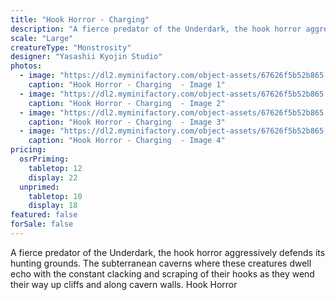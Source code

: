 ```yaml
---
title: "Hook Horror - Charging"
description: "A fierce predator of the Underdark, the hook horror aggressively defends its hunting grounds. The subterranean caverns where these creatures dwell echo with the constant clacking and scraping of their hooks as they wend their way up cliffs and along cavern walls. Hook Horror"
scale: "Large"
creatureType: "Monstrosity"
designer: "Yasashii Kyojin Studio"
photos:
  - image: "https://dl2.myminifactory.com/object-assets/67626f5b52b865.41908735/images/720X720-HookHorror_03_PS.jpg"
    caption: "Hook Horror - Charging  - Image 1"
  - image: "https://dl2.myminifactory.com/object-assets/67626f5b52b865.41908735/images/720X720-HookHorror_03_B.jpg"
    caption: "Hook Horror - Charging  - Image 2"
  - image: "https://dl2.myminifactory.com/object-assets/67626f5b52b865.41908735/images/720X720-HookHorror_03_SCALE.jpg"
    caption: "Hook Horror - Charging  - Image 3"
  - image: "https://dl2.myminifactory.com/object-assets/67626f5b52b865.41908735/images/720X720-HookHorror_03_A.jpg"
    caption: "Hook Horror - Charging  - Image 4"
pricing:
  osrPriming:
    tabletop: 12
    display: 22
  unprimed:
    tabletop: 10
    display: 18
featured: false
forSale: false
---
```


A fierce predator of the Underdark, the hook horror aggressively defends its hunting grounds. The subterranean caverns where these creatures dwell echo with the constant clacking and scraping of their hooks as they wend their way up cliffs and along cavern walls. Hook Horror